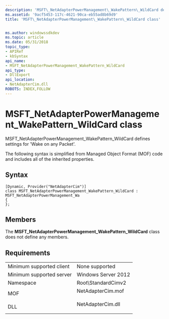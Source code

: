 ```yaml
---
description: 'MSFT\_NetAdapterPowerManagement\_WakePattern\_WildCard defines settings for 'Wake on any Packet'.'
ms.assetid: '9acf5453-117c-4621-90ca-eb55ad8b69d9'
title: 'MSFT\_NetAdapterPowerManagement\_WakePattern\_WildCard class'


ms.author: windowssdkdev
ms.topic: article
ms.date: 05/31/2018
topic_type: 
- APIRef
- kbSyntax
api_name: 
- MSFT_NetAdapterPowerManagement_WakePattern_WildCard
api_type: 
- DllExport
api_location: 
- NetAdapterCim.dll
ROBOTS: INDEX,FOLLOW
---
```


# MSFT\_NetAdapterPowerManagement\_WakePattern\_WildCard class

MSFT\_NetAdapterPowerManagement\_WakePattern\_WildCard defines settings for 'Wake on any Packet'.

The following syntax is simplified from Managed Object Format (MOF) code and includes all of the inherited properties.

## Syntax

``` syntax
[Dynamic, Provider("NetAdapterCim")]
class MSFT_NetAdapterPowerManagement_WakePattern_WildCard : MSFT_NetAdapterPowerManagement_Wa
{
};
```

## Members

The **MSFT\_NetAdapterPowerManagement\_WakePattern\_WildCard** class does not define any members.

## Requirements



|                                     |                                                                                              |
|-------------------------------------|----------------------------------------------------------------------------------------------|
| Minimum supported client<br/> | None supported<br/>                                                                    |
| Minimum supported server<br/> | Windows Server 2012<br/>                                                               |
| Namespace<br/>                | Root\\StandardCimv2<br/>                                                               |
| MOF<br/>                      | <dl> <dt>NetAdapterCim.mof</dt> </dl> |
| DLL<br/>                      | <dl> <dt>NetAdapterCim.dll</dt> </dl> |



 

 




